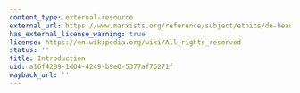 ```yaml
---
content_type: external-resource
external_url: https://www.marxists.org/reference/subject/ethics/de-beauvoir/2nd-sex/introduction.htm
has_external_license_warning: true
license: https://en.wikipedia.org/wiki/All_rights_reserved
status: ''
title: Introduction
uid: a16f4289-1d04-4249-b9e0-5377af76271f
wayback_url: ''
---
```

